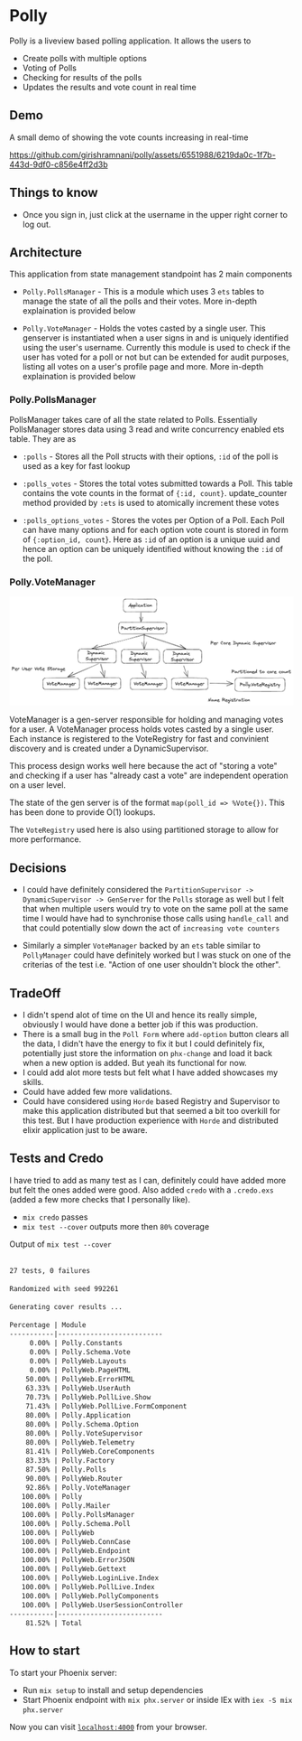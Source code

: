 # Polly

Polly is a liveview based polling application. It allows the users to

- Create polls with multiple options
- Voting of Polls
- Checking for results of the polls
- Updates the results and vote count in real time


## Demo 
A small demo of showing the vote counts increasing in real-time



https://github.com/girishramnani/polly/assets/6551988/6219da0c-1f7b-443d-9df0-c856e4ff2d3b



## Things to know

- Once you sign in, just click at the username in the upper right corner to log out.

## Architecture

This application from state management standpoint has 2 main components

- `Polly.PollsManager` - This is a module which uses 3 `ets` tables to manage the state of all the polls and their votes. More in-depth explaination is provided below

- `Polly.VoteManager` - Holds the votes casted by a single user. This genserver is instantiated when a user signs
in and is uniquely identified using the user's username. Currently this module is used to check if the user has 
voted for a poll or not but can be extended for audit purposes, listing all votes on a user's profile page and more. More in-depth explaination is provided below

### Polly.PollsManager

PollsManager takes care of all the state related to Polls.
Essentially PollsManager stores data using 3 read and write concurrency enabled ets table.
They are as

  * `:polls` - Stores all the Poll structs with their options, `:id` of the poll is used as a key
    for fast lookup

  * `:polls_votes` - Stores the total votes submitted towards a Poll. This table contains the vote
  counts in the format of `{:id, count}`. update_counter method provided by `:ets` is used to atomically
  increment these votes

  * `:polls_options_votes` - Stores the votes per Option of a Poll. Each Poll can have many options
  and for each option vote count is stored in form of `{:option_id, count`}. Here as `:id` of an option
  is a unique uuid and hence an option can be uniquely identified without knowing the `:id` of the poll.

### Polly.VoteManager

![VoteManager](docs/voteManager.png?raw=true "VoteManager")

VoteManager is a gen-server responsible for holding and managing votes for a user.
A VoteManager process holds votes casted by a single user. Each instance is registered to the VoteRegistry for fast and convinient discovery and is created under a DynamicSupervisor.

This process design works well here because the act of "storing a vote" and checking if a user has "already cast a vote" are independent operation on a user level.

The state of the gen server is of the format `map(poll_id => %Vote{})`. This has been done to provide O(1) lookups.

The `VoteRegistry` used here is also using partitioned storage to allow for more performance.

## Decisions

- I could have definitely considered the `PartitionSupervisor -> DynamicSupervisor -> GenServer` for the `Polls` storage as well but I felt that when multiple users would try to vote on the same poll at the same time I would have had to synchronise those calls using `handle_call` and that could potentially slow down the act of `increasing vote counters`

- Similarly a simpler `VoteManager` backed by an `ets` table similar to `PollyManager` could have definitely worked but I was stuck on one of the criterias of the test i.e. "Action of one user shouldn't block the other".

## TradeOff

- I didn't spend alot of time on the UI and hence its really simple, obviously I would have done a better job if this was production.
- There is a small bug in the `Poll Form` where `add-option` button clears all the data, I didn't have the energy to fix it but I could definitely fix, potentially just store the information on `phx-change` and load it back when a new option is added. But yeah its functional for now.
- I could add alot more tests but felt what I have added showcases my skills.
- Could have added few more validations.
- Could have considered using `Horde` based Registry and Supervisor to make this application distributed but that seemed a bit too overkill for this test. But I have production experience with `Horde` and distributed elixir application just to be aware.

## Tests and Credo

I have tried to add as many test as I can, definitely could have added more but felt the ones added were good.
Also added `credo` with a `.credo.exs` (added a few more checks that I personally like). 

- `mix credo` passes
- `mix test --cover` outputs more then `80%` coverage


Output of `mix test --cover`

```

27 tests, 0 failures

Randomized with seed 992261

Generating cover results ...

Percentage | Module
-----------|--------------------------
     0.00% | Polly.Constants
     0.00% | Polly.Schema.Vote
     0.00% | PollyWeb.Layouts
     0.00% | PollyWeb.PageHTML
    50.00% | PollyWeb.ErrorHTML
    63.33% | PollyWeb.UserAuth
    70.73% | PollyWeb.PollLive.Show
    71.43% | PollyWeb.PollLive.FormComponent
    80.00% | Polly.Application
    80.00% | Polly.Schema.Option
    80.00% | Polly.VoteSupervisor
    80.00% | PollyWeb.Telemetry
    81.41% | PollyWeb.CoreComponents
    83.33% | Polly.Factory
    87.50% | Polly.Polls
    90.00% | PollyWeb.Router
    92.86% | Polly.VoteManager
   100.00% | Polly
   100.00% | Polly.Mailer
   100.00% | Polly.PollsManager
   100.00% | Polly.Schema.Poll
   100.00% | PollyWeb
   100.00% | PollyWeb.ConnCase
   100.00% | PollyWeb.Endpoint
   100.00% | PollyWeb.ErrorJSON
   100.00% | PollyWeb.Gettext
   100.00% | PollyWeb.LoginLive.Index
   100.00% | PollyWeb.PollLive.Index
   100.00% | PollyWeb.PollyComponents
   100.00% | PollyWeb.UserSessionController
-----------|--------------------------
    81.52% | Total

```

## How to start

To start your Phoenix server:

  * Run `mix setup` to install and setup dependencies
  * Start Phoenix endpoint with `mix phx.server` or inside IEx with `iex -S mix phx.server`

Now you can visit [`localhost:4000`](http://localhost:4000) from your browser.
